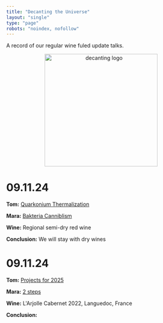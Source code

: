 ```yaml
---
title: "Decanting the Universe"
layout: "single"
type: "page"
robots: "noindex, nofollow"
---
```


A record of our regular wine fuled update talks.
<p align="center">
    <img src="../decanting_logo.png" alt="decanting logo" width="300"/>
</p>

# 09.11.24

**Tom:** [Quarkonium Thermalization](../pdfs/DecantingTheUniverse-09.11.24_QuarkoniumThermalization.pdf)

**Mara:** [Bakteria Canniblism]()

**Wine:** Regional semi-dry red wine

**Conclusion:** We will stay with dry wines

# 09.11.24

**Tom:** [Projects for 2025]()

**Mara:** [2 steps]()

**Wine:** L'Arjolle Cabernet 2022, Languedoc, France

**Conclusion:**
